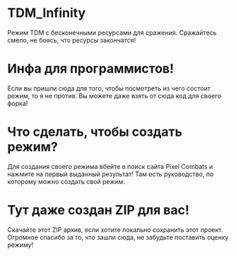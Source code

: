 # TDM_Infinity
Режим TDM с бесконечными ресурсами для сражения. Сражайтесь смело, не боясь, что ресурсы закончатся!

# Инфа для программистов!
Если вы пришли сюда для того, чтобы посмотреть из чего состоит режим, то я не против. Вы можете даже взять от сюда код для своего форка!

# Что сделать, чтобы создать режим?
Для создания своего режима вбейте в поиск сайта Pixel Combats и нажмите на первый выданный результат! Там есть руководство, по которому можно создать свой режим.

# Тут даже создан ZIP для вас!
Скачайте этот ZIP архив, если хотите локально сохранить этот проект. Огромное спасибо за то, что зашли сюда, не забудьте поставить оценку режиму!
